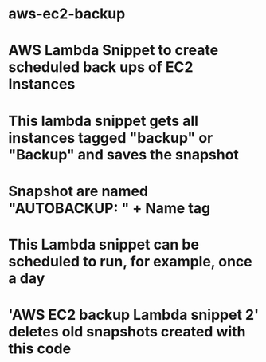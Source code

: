 # aws-ec2-backup
# AWS Lambda Snippet to create scheduled back ups of EC2 Instances

# This lambda snippet gets all instances tagged "backup" or "Backup" and saves the snapshot
# Snapshot are named "AUTOBACKUP: " + Name tag
# This Lambda snippet can be scheduled to run, for example, once a day
# 'AWS EC2 backup Lambda snippet 2' deletes old snapshots created with this code
